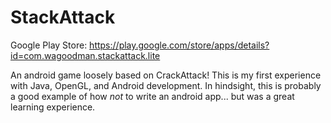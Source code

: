 StackAttack
===========

Google Play Store: https://play.google.com/store/apps/details?id=com.wagoodman.stackattack.lite

An android game loosely based on CrackAttack! This is my first experience with
Java, OpenGL, and Android development. In hindsight, this is probably a good 
example of how *not* to write an android app... but was a great learning 
experience.
